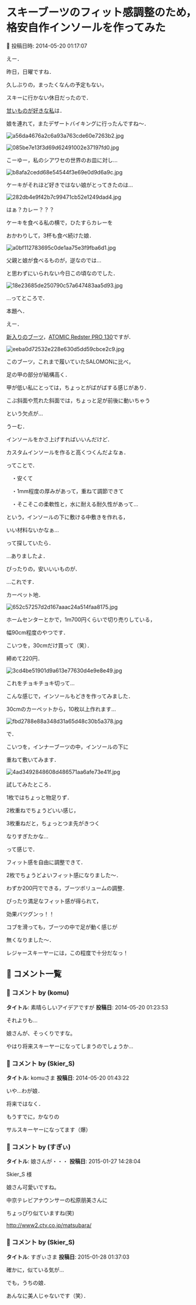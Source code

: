# スキーブーツのフィット感調整のため，格安自作インソールを作ってみた

📅 投稿日時: 2014-05-20 01:17:07

えー．


昨日，日曜ですね．


久しぶりの，まったくなんの予定もない，


スキーに行かない休日だったので．


[甘いものが好きな私](e4c6cbe4a711b81e4e433e57f2cff846f.md)は．


娘を連れて，またデザートバイキングに行ったんですね～．




![a56da4676a2c6a93a763cde60e7263b2.jpg](images/a56da4676a2c6a93a763cde60e7263b2.jpg)






![085be7e13f3d69d62491002e37197fd0.jpg](images/085be7e13f3d69d62491002e37197fd0.jpg)







こーゆー，私のシアワセの世界のお皿に対し…




![b8afa2cedd68e54544f3e69e0d9d6a9c.jpg](images/b8afa2cedd68e54544f3e69e0d9d6a9c.jpg)




ケーキがそれほど好きではない娘がとってきたのは…




![282db4e9f42b7c99471cb52e1249dad4.jpg](images/282db4e9f42b7c99471cb52e1249dad4.jpg)




はぁ？カレー？？？


ケーキを食べる私の横で，ひたすらカレーを


おかわりして，3杯も食べ続けた娘．




![a0bf112783695c0de1aa75e3f9fba6d1.jpg](images/a0bf112783695c0de1aa75e3f9fba6d1.jpg)




父親と娘が食べるものが，逆なのでは…


と思わずにいられない今日この頃なのでした．




![18e23685de250790c57a647483aa5d93.jpg](images/18e23685de250790c57a647483aa5d93.jpg)







…ってところで．


本題へ．





えー．


[新入りのブーツ](e4eb8b62d644e240a6080cac72ad69416.md)，[ATOMIC Redster PRO 130](e49ba60ca83abf037c6421d52c585d288.md)ですが．




![eeba0d72532e228e630d5dd59cbce2c9.jpg](images/eeba0d72532e228e630d5dd59cbce2c9.jpg)




このブーツ，これまで履いていたSALOMONに比べ，


足の甲の部分が結構高く．


甲が低い私にとっては，ちょっとがばがばする感じがあり．


こぶ斜面や荒れた斜面では，ちょっと足が前後に動いちゃう


という欠点が…





うーむ．


インソールをかさ上げすればいいんだけど．


カスタムインソールを作ると高くつくんだよなぁ．





ってことで．


　・安くて


　・1mm程度の厚みがあって，重ねて調節できて


　・そこそこの柔軟性と，水に耐える耐久性があって…


という，インソールの下に敷ける中敷きを作れる，


いい材料ないかなぁ…


って探していたら．





…ありましたよ．


ぴったりの，安いいいものが．


…これです．


カーペット地．




![652c57257d2d167aaac24a514faa8175.jpg](images/652c57257d2d167aaac24a514faa8175.jpg)




ホームセンターとかで，1m700円くらいで切り売りしている，


幅90cm程度のやつです．





こいつを，30cmだけ買って（笑）．


締めて220円．




![3cd4be51901d9a613e77630d4e9e8e49.jpg](images/3cd4be51901d9a613e77630d4e9e8e49.jpg)




これをチョキチョキ切って…





こんな感じで，インソールもどきを作ってみました．


30cmのカーペットから，10枚以上作れます…




![fbd2788e88a348d31a65d48c30b5a378.jpg](images/fbd2788e88a348d31a65d48c30b5a378.jpg)




で．


こいつを，インナーブーツの中，インソールの下に


重ねて敷いてみます．




![4ad3492848608d486571aa6afe73e41f.jpg](images/4ad3492848608d486571aa6afe73e41f.jpg)







試してみたところ．


1枚ではちょっと物足りず．


2枚重ねでちょうどいい感じ，


3枚重ねだと，ちょっとつま先がきつく


なりすぎたかな…


って感じで．


フィット感を自由に調整できて．


2枚でちょうどよいフィット感になりました～．





わずか200円でできる，ブーツボリュームの調整．


ぴったり満足なフィット感が得られて，


効果バツグンっ！！


コブを滑っても，ブーツの中で足が動く感じが


無くなりました～．





レジャースキーヤーには，この程度で十分だなっ！

## 💬 コメント一覧

### 💬 コメント by (komu)
**タイトル**: 素晴らしいアイデアですが
**投稿日**: 2014-05-20 01:23:53

それよりも…

娘さんが、そっくりですな。

やはり将来スキーヤーになってしまうのでしょうか…

### 💬 コメント by (Skier_S)
**タイトル**: komuさま
**投稿日**: 2014-05-20 01:43:22

いや…わが娘．

将来ではなく．

もうすでに，かなりの

サルスキーヤーになってます（爆）

### 💬 コメント by (すぎぃ)
**タイトル**: 娘さんが・・・
**投稿日**: 2015-01-27 14:28:04

Skier_S 様



娘さん可愛いですね。

中京テレビアナウンサーの松原朋美さんに

ちょっぴり似ていますね(笑)



http://www2.ctv.co.jp/matsubara/

### 💬 コメント by (Skier_S)
**タイトル**: すぎぃさま
**投稿日**: 2015-01-28 01:37:03

確かに，似ている気が…

でも，うちの娘．

あんなに美人じゃないです（笑）．

